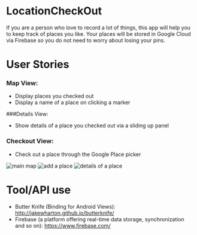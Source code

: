 # LocationCheckOut
If you are a person who love to record a lot of things, this app will help you to keep track of places you like. 
Your places will be stored in Google Cloud via Firebase so you do not need to worry about losing your pins.

# User Stories
### Map View:
* Display places you checked out
* Display a name of a place on clicking a marker

###Details View:
* Show details of a place you checked out via a sliding up panel

### Checkout View:
* Check out a place through the Google Place picker

![main map](https://github.com/hellohj/LocationCheckOut/tree/master/images/1.png "Main Map with places you pinned")
![add a place](https://github.com/hellohj/LocationCheckOut/tree/master/images/2.png "Add a place")
![details of a place](https://github.com/hellohj/LocationCheckOut/tree/master/images/3.png "Details of a place")

# Tool/API use
* Butter Knife (Binding for Android Views): http://jakewharton.github.io/butterknife/
* Firebase (a platform offering real-time data storage, synchronization and so on): https://www.firebase.com/
